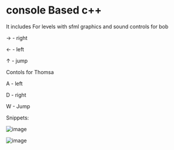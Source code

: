 # console Based c++ 

It includes For levels with sfml graphics and sound
controls for bob

-> - right 

<- - left

↑ - jump

Contols for Thomsa

A - left

D - right

W - Jump

Snippets:

![image](https://user-images.githubusercontent.com/71144962/160113904-83319c43-a290-45e4-bacb-57dd51861a59.png)

![image](https://user-images.githubusercontent.com/71144962/160114159-6ac3d73f-bf57-4579-b115-493036e027d6.png)

